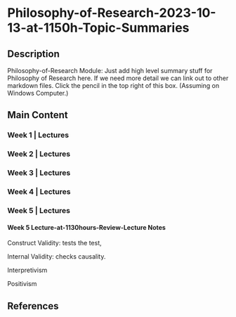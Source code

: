 # Philosophy-of-Research-2023-10-13-at-1150h-Topic-Summaries

## Description
Philosophy-of-Research Module: Just add high level summary stuff for Philosophy of Research here.  If we need more detail we can link out to other markdown files.
Click the pencil in the top right of this box. (Assuming on Windows Computer.)

## Main Content

### Week 1 | Lectures

### Week 2 | Lectures

### Week 3 | Lectures

### Week 4 | Lectures

### Week 5 | Lectures

#### Week 5 Lecture-at-1130hours-Review-Lecture Notes

Construct Validity: tests the test,

Internal Validity: checks causality.

Interpretivism

Positivism

## References
